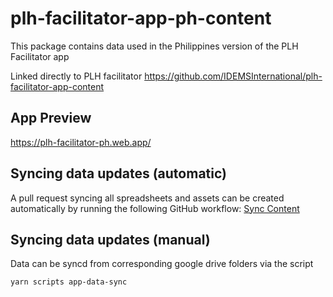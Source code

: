 # plh-facilitator-app-ph-content
This package contains data used in the Philippines version of the PLH Facilitator app

Linked directly to PLH facilitator https://github.com/IDEMSInternational/plh-facilitator-app-content

## App Preview
https://plh-facilitator-ph.web.app/

## Syncing data updates (automatic)
A pull request syncing all spreadsheets and assets can be created automatically by running the following GitHub workflow: [Sync Content](https://github.com/IDEMSInternational/plh-facilitator-app-ph-content/actions/workflows/content-sync.yml)

## Syncing data updates (manual)
Data can be syncd from corresponding google drive folders via the script
```
yarn scripts app-data-sync
```
